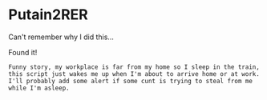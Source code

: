 # Putain2RER

Can't remember why I did this...

Found it!

```
Funny story, my workplace is far from my home so I sleep in the train, this script just wakes me up when I'm about to arrive home or at work. I'll probably add some alert if some cunt is trying to steal from me while I'm asleep.
```